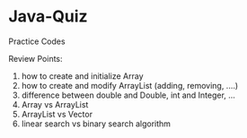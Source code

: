 Java-Quiz
=========

Practice Codes

Review Points: 
1) how to create and initialize Array
2) how to create and modify ArrayList (adding, removing, ....)
3) difference between double and Double, int and Integer, ...
4) Array vs ArrayList
5) ArrayList vs Vector
6) linear search vs binary search algorithm
